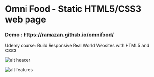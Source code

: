 # Omni Food  - Static HTML5/CSS3 web page

### Demo : https://ramazan.github.io/omnifood/

Udemy course: Build Responsive Real World Websites with HTML5 and CSS3

![alt header](https://raw.githubusercontent.com/karl-kallavus/omnifood/master/screenshots/omnifood_1.png)

![alt features](https://raw.githubusercontent.com/karl-kallavus/omnifood/master/screenshots/omnifood_2.png)
